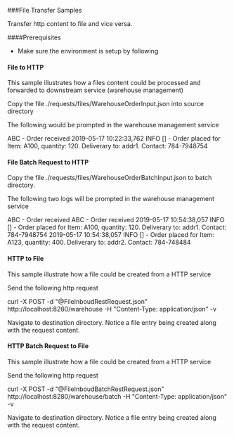 ###File Transfer Samples

Transfer http content to file and vice versa.

####Prerequisites
 
- Make sure the environment is setup by following <link to setup>

#### File to HTTP

This sample illustrates how a files content could be processed and forwarded to downstream service 
(warehouse management)

Copy the file ./requests/files/WarehouseOrderInput.json into source directory

The following would be prompted in the warehouse management service

ABC - Order received
2019-05-17 10:22:33,762 INFO  [] - 
Order placed for Item: A100, quantity: 120. Deliverary to: addr1. Contact: 784-7948754


#### File Batch Request to HTTP

Copy the file ./requests/files/WarehouseOrderBatchInput.json to batch directory. 

The following two logs will be prompted in the warehouse management service

ABC - Order received
ABC - Order received
2019-05-17 10:54:38,057 INFO  [] - Order placed for Item: A100, quantity: 120. Deliverary to: addr1. Contact: 784-7948754
2019-05-17 10:54:38,057 INFO  [] - Order placed for Item: A123, quantity: 400. Deliverary to: addr2. Contact: 784-748484

#### HTTP to File 

This sample illustrate how a file could be created from a HTTP service 

Send the following http request 

curl -X POST -d "@FileInboudRestRequest.json" http://localhost:8280/warehouse -H "Content-Type: application/json" -v

Navigate to destination directory. Notice a file entry being created along with the request content.


#### HTTP Batch Request to File

This sample illustrate how a file could be created from a HTTP service 

Send the following http request 

curl -X POST -d "@FileInboudBatchRestRequest.json" http://localhost:8280/warehouse/batch -H "Content-Type: application/json" -v

Navigate to destination directory. Notice a file entry being created along with the request content.